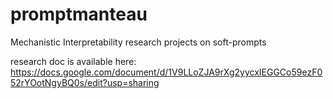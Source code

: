 # promptmanteau
Mechanistic Interpretability research projects on soft-prompts

research doc is available here:
https://docs.google.com/document/d/1V9LLoZJA9rXg2yycxIEGGCo59ezF052rYOotNgyBQ0s/edit?usp=sharing

